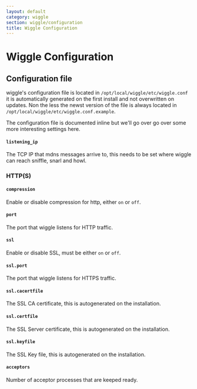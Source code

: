 ```yaml
---
layout: default
category: wiggle
section: wiggle/configuration
title: Wiggle Configuration
---
```

# Wiggle Configuration

## Configuration file
wiggle's configuration file is located in `/opt/local/wiggle/etc/wiggle.conf` it is automatically generated on the first install and not overwritten on updates. Non the less the newst version of the file is always located in `/opt/local/wiggle/etc/wiggle.conf.example`.

The configuration file is documented inline but we'll go over go over some more interesting settings here.

#### `listening_ip`
The TCP IP that mdns messages arrive to, this needs to be set where wiggle can reach sniffle, snarl and howl.

### HTTP(S)

#### `compression`
Enable or disable compression for http, either `on` or `off`.

#### `port`
The port that wiggle listens for HTTP traffic.

#### `ssl`
Enable or disable SSL, must be either `on` or `off`.

#### `ssl.port`
The port that wiggle listens for HTTPS traffic.

#### `ssl.cacertfile`
The SSL CA certificate, this is autogenerated on the installation.

#### `ssl.certfile`
The SSL Server certificate, this is autogenerated on the installation.

#### `ssl.keyfile`
The SSL Key file, this is autogenerated on the installation.

#### `acceptors`
Number of acceptor processes that are keeped ready.
